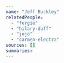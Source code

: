 ```yaml
---
name: "Jeff Buckley"
relatedPeople:
  - "fergie"
  - "hilary-duff"
  - "jojo"
  - "carmen-electra"
sources: []
summaries:
---
```


